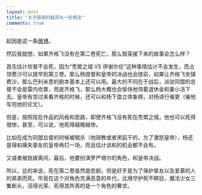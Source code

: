 ```yaml
---
layout: post
title: "关于银英的脑洞与一些想法"
comments: true
---
```


起因是这一条[微博](http://weibo.com/1870592737/D6iMZEcO3?type=comment)。

然后我就想，如果齐格飞没有在第二卷死亡，那么银英接下来的故事会怎么样？

首先估计坎普不会死，因为“秃鹫之城 VS 伊谢尔伦”这种事情估计不会发生，而占领费沙可以提早到第三卷。那么杨提督和皇帝的决战也会提前，如果让齐格飞坐镇费沙，那么巴利米恩的剧本基本上还可以用。最大的不同在于战后，派驻同盟的总督不会是雷内坎普，而是齐格飞，那么杨大概也会愉快地领着退休金和妻小活下去。皇帝有空过来看齐格的时候，还可以和杨下盘立体象棋，对杨进行催更（催他写完他的论文）。

但是，按照现在作品的风格和思路，即使齐格飞没有死在秃鹫之城，他也可以死得很惨。甚至，可以说，他死得越晚越惨。

比如在成为同盟总督的时候被暗杀（地球教或者黑狐干的，为了激怒皇帝），杨还是得和痛失挚友的皇帝再打一场，而且估计谈和的机会都不会有。

又或者被挑拨离间，最后，他要扮演罗严塔尔的角色，和皇帝决战。

所以，总的来说，死在第二卷虽然是悲剧，但是好歹是为了保护挚友以及爱慕的人的弟弟而死。毕竟在这个对角色充满恶意的年代，北境守护死不瞑目，魔法少女三集断头，活得光荣、死得其所真的是一个角色的奢求。